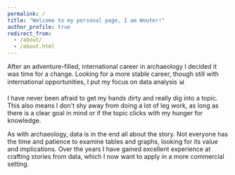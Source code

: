```yaml
---
permalink: /
title: "Welcome to my personal page, I am Wouter!"
author_profile: true
redirect_from: 
  - /about/
  - /about.html
---
```


After an adventure-filled, international career in archaeology I decided it was time for a change. Looking for a more stable career, though still with international opportunities, I put my focus on data analysis 📊

I have never been afraid to get my hands dirty and really dig into a topic. This also means I don't shy away from doing a lot of leg work, as long as there is a clear goal in mind or if the topic clicks with my hunger for knowledge. 

As with archaeology, data is in the end all about the story. Not everyone has the time and patience to examine tables and graphs, looking for its value and implications. Over the years I have gained excellent experience at crafting stories from data, which I now want to apply in a more commercial setting.
